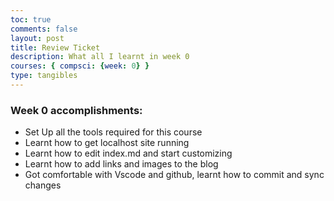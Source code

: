 ```yaml
---
toc: true
comments: false
layout: post
title: Review Ticket
description: What all I learnt in week 0
courses: { compsci: {week: 0} }
type: tangibles
---
```


### Week 0 accomplishments:
- Set Up all the tools required for this course
- Learnt how to get localhost site running
- Learnt how to edit index.md and start customizing
- Learnt how to add links and images to the blog
- Got comfortable with Vscode and github, learnt how to commit and sync changes
